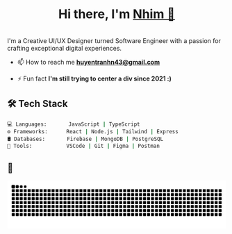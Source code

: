 <h1 align="center">Hi there, I'm <a href="https://github.com/tranhnh" target="_blank">Nhim 👋</a></h1>
<br>I'm a Creative UI/UX Designer turned Software Engineer with a passion for crafting exceptional digital experiences.<br>

- 📫 How to reach me **huyentranhn43@gmail.com**

- ⚡ Fun fact **I'm still trying to center a div since 2021 :)**

## 🛠️ Tech Stack

```bash
💻 Languages:       JavaScript | TypeScript
⚙️ Frameworks:      React | Node.js | Tailwind | Express
🛢️ Databases:       Firebase | MongoDB | PostgreSQL
🔧 Tools:           VSCode | Git | Figma | Postman
```

## 🐍

![Snake animation](https://github.com/tranhnh/tranhnh/blob/output/github-snake.svg)

